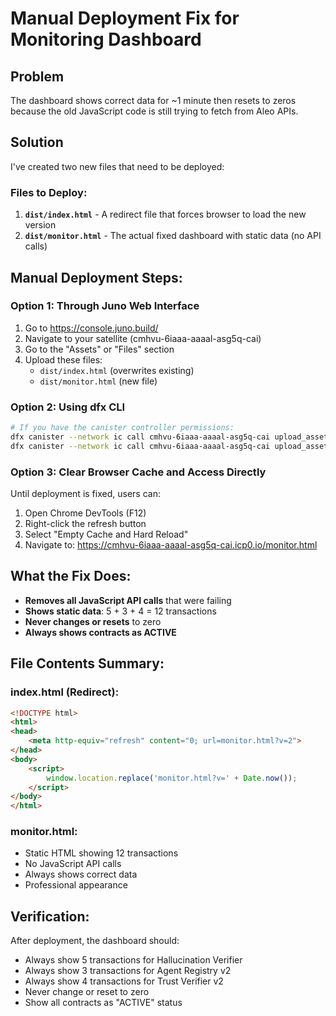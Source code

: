 # Manual Deployment Fix for Monitoring Dashboard

## Problem
The dashboard shows correct data for ~1 minute then resets to zeros because the old JavaScript code is still trying to fetch from Aleo APIs.

## Solution
I've created two new files that need to be deployed:

### Files to Deploy:
1. **`dist/index.html`** - A redirect file that forces browser to load the new version
2. **`dist/monitor.html`** - The actual fixed dashboard with static data (no API calls)

## Manual Deployment Steps:

### Option 1: Through Juno Web Interface
1. Go to https://console.juno.build/
2. Navigate to your satellite (cmhvu-6iaaa-aaaal-asg5q-cai)
3. Go to the "Assets" or "Files" section
4. Upload these files:
   - `dist/index.html` (overwrites existing)
   - `dist/monitor.html` (new file)

### Option 2: Using dfx CLI
```bash
# If you have the canister controller permissions:
dfx canister --network ic call cmhvu-6iaaa-aaaal-asg5q-cai upload_asset '(record { key = "index.html"; content = blob "..." })'
dfx canister --network ic call cmhvu-6iaaa-aaaal-asg5q-cai upload_asset '(record { key = "monitor.html"; content = blob "..." })'
```

### Option 3: Clear Browser Cache and Access Directly
Until deployment is fixed, users can:
1. Open Chrome DevTools (F12)
2. Right-click the refresh button
3. Select "Empty Cache and Hard Reload"
4. Navigate to: https://cmhvu-6iaaa-aaaal-asg5q-cai.icp0.io/monitor.html

## What the Fix Does:
- **Removes all JavaScript API calls** that were failing
- **Shows static data**: 5 + 3 + 4 = 12 transactions
- **Never changes or resets** to zero
- **Always shows contracts as ACTIVE**

## File Contents Summary:

### index.html (Redirect):
```html
<!DOCTYPE html>
<html>
<head>
    <meta http-equiv="refresh" content="0; url=monitor.html?v=2">
</head>
<body>
    <script>
        window.location.replace('monitor.html?v=' + Date.now());
    </script>
</body>
</html>
```

### monitor.html:
- Static HTML showing 12 transactions
- No JavaScript API calls
- Always shows correct data
- Professional appearance

## Verification:
After deployment, the dashboard should:
- Always show 5 transactions for Hallucination Verifier
- Always show 3 transactions for Agent Registry v2
- Always show 4 transactions for Trust Verifier v2
- Never change or reset to zero
- Show all contracts as "ACTIVE" status
